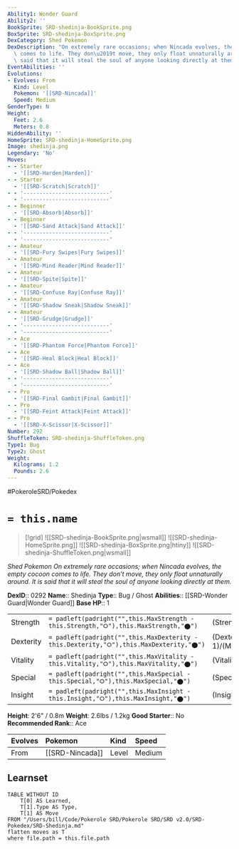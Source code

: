 ```yaml
---
Ability1: Wonder Guard
Ability2: ''
BookSprite: SRD-shedinja-BookSprite.png
BoxSprite: SRD-shedinja-BoxSprite.png
DexCategory: Shed Pokemon
DexDescription: "On extremely rare occasions; when Nincada evolves, the empty cocoon\
  \ comes to life. They don\u2019t move, they only float unnaturally around. It is\
  \ said that it will steal the soul of anyone looking directly at them."
EventAbilities: ''
Evolutions:
- Evolves: From
  Kind: Level
  Pokemon: '[[SRD-Nincada]]'
  Speed: Medium
GenderType: N
Height:
  Feet: 2.6
  Meters: 0.8
HiddenAbility: ''
HomeSprite: SRD-shedinja-HomeSprite.png
Image: shedinja.png
Legendary: 'No'
Moves:
- - Starter
  - '[[SRD-Harden|Harden]]'
- - Starter
  - '[[SRD-Scratch|Scratch]]'
- - '---------------------------'
  - '---------------------------'
- - Beginner
  - '[[SRD-Absorb|Absorb]]'
- - Beginner
  - '[[SRD-Sand Attack|Sand Attack]]'
- - '---------------------------'
  - '---------------------------'
- - Amateur
  - '[[SRD-Fury Swipes|Fury Swipes]]'
- - Amateur
  - '[[SRD-Mind Reader|Mind Reader]]'
- - Amateur
  - '[[SRD-Spite|Spite]]'
- - Amateur
  - '[[SRD-Confuse Ray|Confuse Ray]]'
- - Amateur
  - '[[SRD-Shadow Sneak|Shadow Sneak]]'
- - Amateur
  - '[[SRD-Grudge|Grudge]]'
- - '---------------------------'
  - '---------------------------'
- - Ace
  - '[[SRD-Phantom Force|Phantom Force]]'
- - Ace
  - '[[SRD-Heal Block|Heal Block]]'
- - Ace
  - '[[SRD-Shadow Ball|Shadow Ball]]'
- - '---------------------------'
  - '---------------------------'
- - Pro
  - '[[SRD-Final Gambit|Final Gambit]]'
- - Pro
  - '[[SRD-Feint Attack|Feint Attack]]'
- - Pro
  - '[[SRD-X-Scissor|X-Scissor]]'
Number: 292
ShuffleToken: SRD-shedinja-ShuffleToken.png
Type1: Bug
Type2: Ghost
Weight:
  Kilograms: 1.2
  Pounds: 2.6
---
```


#PokeroleSRD/Pokedex

# `= this.name`

> [!grid]
> ![[SRD-shedinja-BookSprite.png|wsmall]]
> ![[SRD-shedinja-HomeSprite.png]]
> ![[SRD-shedinja-BoxSprite.png|htiny]]
> ![[SRD-shedinja-ShuffleToken.png|wsmall]]


*Shed Pokemon*
*On extremely rare occasions; when Nincada evolves, the empty cocoon comes to life. They don’t move, they only float unnaturally around. It is said that it will steal the soul of anyone looking directly at them.*

**DexID**:: 0292
**Name**:: Shedinja
**Type**:: Bug / Ghost
**Abilities**:: [[SRD-Wonder Guard|Wonder Guard]]
**Base HP**:: 1

|           |                                                                                        |                                          |
| --------- | -------------------------------------------------------------------------------------- | ---------------------------------------- |
| Strength  | `= padleft(padright("",this.MaxStrength - this.Strength,"⭘"),this.MaxStrength,"⬤")`    | (Strength::2)/(MaxStrength::5)   |
| Dexterity | `= padleft(padright("",this.MaxDexterity - this.Dexterity,"⭘"),this.MaxDexterity,"⬤")` | (Dexterity:: 1)/(MaxDexterity::3) |
| Vitality  | `= padleft(padright("",this.MaxVitality - this.Vitality,"⭘"),this.MaxVitality,"⬤")`    | (Vitality::2)/(MaxVitality::4)   |
| Special   | `= padleft(padright("",this.MaxSpecial - this.Special,"⭘"),this.MaxSpecial,"⬤")`       | (Special::1)/(MaxSpecial::3)     |
| Insight   | `= padleft(padright("",this.MaxInsight - this.Insight,"⭘"),this.MaxInsight,"⬤")`       | (Insight::1)/(MaxInsight::3)     |

**Height**: 2'6" / 0.8m
**Weight**: 2.6lbs / 1.2kg
**Good Starter**:: No
**Recommended Rank**:: Ace

| Evolves   | Pokemon         | Kind   | Speed   |
|:----------|:----------------|:-------|:--------|
| From      | [[SRD-Nincada]] | Level  | Medium  |

## Learnset

```dataview
TABLE WITHOUT ID
    T[0] AS Learned,
    T[1].Type AS Type,
    T[1] AS Move
FROM "/Users/bill/Code/Pokerole SRD/Pokerole SRD/SRD v2.0/SRD-Pokedex/SRD-Shedinja.md"
flatten moves as T
where file.path = this.file.path
```
